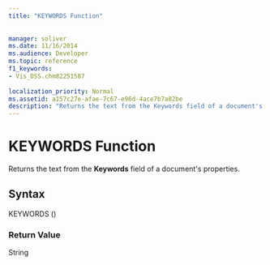 ```yaml
---
title: "KEYWORDS Function"
 
 
manager: soliver
ms.date: 11/16/2014
ms.audience: Developer
ms.topic: reference
f1_keywords:
- Vis_DSS.chm82251587
 
localization_priority: Normal
ms.assetid: a157c27e-afae-7c67-e96d-4ace7b7a82be
description: "Returns the text from the Keywords field of a document's properties."
---
```


# KEYWORDS Function

Returns the text from the **Keywords** field of a document's properties. 
  
## Syntax

KEYWORDS ()
  
### Return Value

String
  

